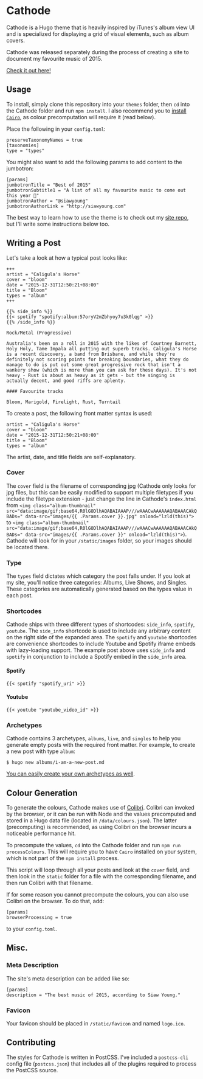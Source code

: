 # Cathode

Cathode is a Hugo theme that is heavily inspired by iTunes's album view UI and is specialized for displaying a grid of visual elements, such as album covers.

Cathode was released separately during the process of creating a site to document my favourite music of 2015.

[Check it out here!](http://top2015.siawyoung.com)

## Usage

To install, simply clone this repository into your `themes` folder, then `cd` into the Cathode folder and run `npm install`. I also recommend you to [install `Cairo`](https://github.com/Automattic/node-canvas), as colour precomputation will require it (read below).

Place the following in your `config.toml`:

```
preserveTaxonomyNames = true
[taxonomies]
type = "types"
```

You might also want to add the following params to add content to the jumbotron:

```
[params]
jumbotronTitle = "Best of 2015"
jumbotronSubtitle1 = "A list of all my favourite music to come out this year 🎉"
jumbotronAuthor = "@siawyoung"
jumbotronAuthorLink = "http://siawyoung.com"
```

The best way to learn how to use the theme is to check out my [site repo](https://github.com/siawyoung/top2015), but I'll write some instructions below too.

## Writing a Post

Let's take a look at how a typical post looks like:

```
+++
artist = "Caligula's Horse"
cover = "bloom"
date = "2015-12-31T12:50:21+08:00"
title = "Bloom"
types = "album"
+++

{{% side_info %}}
{{< spotify "spotify:album:57oryV2mZbhyoy7u3k0lqg" >}}
{{% /side_info %}}

Rock/Metal (Progressive)

Australia's been on a roll in 2015 with the likes of Courtney Barnett, Holy Holy, Tame Impala all putting out superb tracks. Caligula's Horse is a recent discovery, a band from Brisbane, and while they're definitely not scoring points for breaking boundaries, what they do manage to do is put out some great progressive rock that isn't a wankery show (which is more than you can ask for these days). It's not heavy - Rust is about as heavy as it gets - but the singing is actually decent, and good riffs are aplenty.

#### Favourite tracks

Bloom, Marigold, Firelight, Rust, Turntail
```

To create a post, the following front matter syntax is used:

```
artist = "Caligula's Horse"
cover = "bloom"
date = "2015-12-31T12:50:21+08:00"
title = "Bloom"
types = "album"
```

The artist, date, and title fields are self-explanatory.

### Cover

The `cover` field is the filename of corresponding jpg (Cathode only looks for jpg files, but this can be easily modified to support multiple filetypes if you include the filetype extension - just change the line in Cathode's `index.html` from `<img class="album-thumbnail" src="data:image/gif;base64,R0lGODlhAQABAIAAAP///wAAACwAAAAAAQABAAACAkQBADs=" data-src="images/{{ .Params.cover }}.jpg" onload="lzld(this)">` to `<img class="album-thumbnail" src="data:image/gif;base64,R0lGODlhAQABAIAAAP///wAAACwAAAAAAQABAAACAkQBADs=" data-src="images/{{ .Params.cover }}" onload="lzld(this)">`). Cathode will look for in your `/static/images` folder, so your images should be located there.

### Type

The `types` field dictates which category the post falls under. If you look at my site, you'll notice three categories: Albums, Live Shows, and Singles. These categories are automatically generated based on the types value in each post.

### Shortcodes

Cathode ships with three different types of shortcodes: `side_info`, `spotify`, `youtube`. The `side_info` shortcode is used to include any arbitrary content on the right side of the expanded area. The `spotify` and `youtube` shortcodes are convenience shortcodes to include Youtube and Spotify iframe embeds with lazy-loading support. The example post above uses `side_info` and `spotify` in conjunction to include a Spotify embed in the `side_info` area.

#### Spotify

```
{{< spotify "spotify_uri" >}}
```

#### Youtube

```
{{< youtube "youtube_video_id" >}}
```

### Archetypes

Cathode contains 3 archetypes, `albums`, `live`, and `singles` to help you generate empty posts with the required front matter. For example, to create a new post with type `album`:

```
$ hugo new albums/i-am-a-new-post.md
```

[You can easily create your own archetypes as well](http://gohugo.io/content/archetypes/).

## Colour Generation

To generate the colours, Cathode makes use of [Colibri](https://github.com/arcanis/colibri.js/). Colibri can invoked by the browser, or it can be run with Node and the values precomputed and stored in a Hugo data file (located in `/data/colours.json`). The latter (precomputing) is recommended, as using Colibri on the browser incurs a noticeable performance hit.

To precompute the values, `cd` into the Cathode folder and run `npm run processColours`. This will require you to have `Cairo` installed on your system, which is not part of the `npm install` process.

This script will loop through all your posts and look at the `cover` field, and then look in the `static` folder for a file with the corresponding filename, and then run Colibri with that filename.

If for some reason you cannot precompute the colours, you can also use Colibri on the browser. To do that, add:

```
[params]
browserProcessing = true
```

to your `config.toml`.

## Misc.

### Meta Description

The site's meta description can be added like so:

```
[params]
description = "The best music of 2015, according to Siaw Young."
```

### Favicon

Your favicon should be placed in `/static/favicon` and named `logo.ico`.

## Contributing

The styles for Cathode is written in PostCSS. I've included a `postcss-cli` config file (`postcss.json`) that includes all of the plugins required to process the PostCSS source.